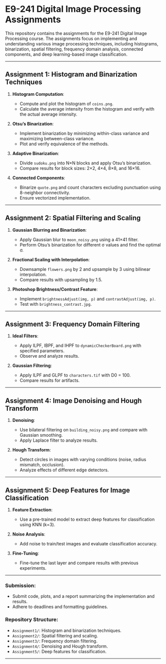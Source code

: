 # E9-241 Digital Image Processing Assignments

This repository contains the assignments for the E9-241 Digital Image Processing course. The assignments focus on implementing and understanding various image processing techniques, including histograms, binarization, spatial filtering, frequency domain analysis, connected components, and deep learning-based image classification.

---

## Assignment 1: Histogram and Binarization Techniques

1. **Histogram Computation**:
   - Compute and plot the histogram of `coins.png`.
   - Calculate the average intensity from the histogram and verify with the actual average intensity.

2. **Otsu’s Binarization**:
   - Implement binarization by minimizing within-class variance and maximizing between-class variance.
   - Plot and verify equivalence of the methods.

3. **Adaptive Binarization**:
   - Divide `sudoku.png` into N×N blocks and apply Otsu’s binarization.
   - Compare results for block sizes: 2×2, 4×4, 8×8, and 16×16.

4. **Connected Components**:
   - Binarize `quote.png` and count characters excluding punctuation using 8-neighbor connectivity.
   - Ensure vectorized implementation.

---

## Assignment 2: Spatial Filtering and Scaling

1. **Gaussian Blurring and Binarization**:
   - Apply Gaussian blur to `moon_noisy.png` using a 41×41 filter.
   - Perform Otsu’s binarization for different σ values and find the optimal σ.

2. **Fractional Scaling with Interpolation**:
   - Downsample `flowers.png` by 2 and upsample by 3 using bilinear interpolation.
   - Compare results with upsampling by 1.5.

3. **Photoshop Brightness/Contrast Feature**:
   - Implement `brightnessAdjust(img, p)` and `contrastAdjust(img, p)`.
   - Test with `brightness_contrast.jpg`.

---

## Assignment 3: Frequency Domain Filtering

1. **Ideal Filters**:
   - Apply ILPF, IBPF, and IHPF to `dynamicCheckerBoard.png` with specified parameters.
   - Observe and analyze results.

2. **Gaussian Filtering**:
   - Apply ILPF and GLPF to `characters.tif` with D0 = 100.
   - Compare results for artifacts.

---

## Assignment 4: Image Denoising and Hough Transform

1. **Denoising**:
   - Use bilateral filtering on `building_noisy.png` and compare with Gaussian smoothing.
   - Apply Laplace filter to analyze results.

2. **Hough Transform**:
   - Detect circles in images with varying conditions (noise, radius mismatch, occlusion).
   - Analyze effects of different edge detectors.

---

## Assignment 5: Deep Features for Image Classification

1. **Feature Extraction**:
   - Use a pre-trained model to extract deep features for classification using KNN (k=3).

2. **Noise Analysis**:
   - Add noise to train/test images and evaluate classification accuracy.

3. **Fine-Tuning**:
   - Fine-tune the last layer and compare results with previous experiments.
---

### Submission:
- Submit code, plots, and a report summarizing the implementation and results.
- Adhere to deadlines and formatting guidelines.

### Repository Structure:
- `Assignment1/`: Histogram and binarization techniques.
- `Assignment2/`: Spatial filtering and scaling.
- `Assignment3/`: Frequency domain filtering.
- `Assignment4/`: Denoising and Hough transform.
- `Assignment5/`: Deep features for classification.

---
